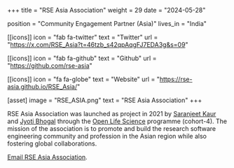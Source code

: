 +++
title = "RSE Asia Association"
weight = 29
date = "2024-05-28"

position = "Community Engagement Partner (Asia)"
lives_in = "India"

[[icons]]
  icon = "fab fa-twitter"
  text = "Twitter"
  url = "https://x.com/RSE_Asia?t=46tzb_s42qpAqgFJ7EDA3g&s=09"

[[icons]]
  icon = "fab fa-github"
  text = "Github"
  url = "https://github.com/rse-asia"

[[icons]]
  icon = "fa fa-globe"
  text = "Website"
  url = "https://rse-asia.github.io/RSE_Asia/"

[asset]
  image = "RSE_ASIA.png"
  text = "RSE Asia Association"
+++

RSE Asia Association was launched as project in 2021 by [Saranjeet Kaur](https://saranjeetkaur.github.io/About-Me/) and [Jyoti Bhogal](https://jyoti-bhogal.github.io/about-me/) through the [Open Life Science](https://openlifesci.org/) programme (cohort-4). The mission of the association is to promote and build the research software engineering community and profession in the Asian region while also fostering global collaborations.

[Email RSE Asia Association](mailto:rse.asia.association@gmail.com).

